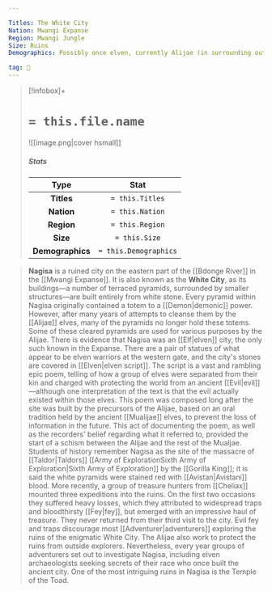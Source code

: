 ```yaml
---

Titles: The White City
Nation: Mwangi Expanse
Region: Mwangi Jungle
Size: Ruins
Demographics: Possibly once elven, currently Alijae (in surrounding outposts)

tag: 🌃
---
```


> [!infobox]+
> #  `= this.file.name`
> ![[image.png|cover hsmall]]
> ##### Stats
> Type | Stat |
> :---:|:---:|
> **Titles** | `= this.Titles` |
> **Nation** | `= this.Nation` |
> **Region** | `= this.Region` |
> **Size** | `= this.Size` |
> **Demographics** | `= this.Demographics` |



> **Nagisa** is a ruined city on the eastern part of the [[Bdonge River]] in the [[Mwangi Expanse]]. It is also known as the **White City**, as its buildings—a number of terraced pyramids, surrounded by smaller structures—are built entirely from white stone.
> Every pyramid within Nagisa originally contained a totem to a [[Demon|demonic]] power. However, after many years of attempts to cleanse them by the [[Alijae]] elves, many of the pyramids no longer hold these totems. Some of these cleared pyramids are used for various purposes by the Alijae.
> There is evidence that Nagisa was an [[Elf|elven]] city, the only such known in the Expanse. There are a pair of statues of what appear to be elven warriors at the western gate, and the city's stones are covered in [[Elven|elven script]]. The script is a vast and rambling epic poem, telling of how a group of elves were separated from their kin and charged with protecting the world from an ancient [[Evil|evil]]—although one interpretation of the text is that the evil actually existed within those elves. This poem was composed long after the site was built by the precursors of the Alijae, based on an oral tradition held by the ancient [[Mualijae]] elves, to prevent the loss of information in the future. This act of documenting the poem, as well as the recorders' belief regarding what it referred to, provided the start of a schism between the Alijae and the rest of the Mualjae.
> Students of history remember Nagisa as the site of the massacre of [[Taldor|Taldors]] [[Army of ExplorationSixth Army of Exploration|Sixth Army of Exploration]] by the [[Gorilla King]]; it is said the white pyramids were stained red with [[Avistan|Avistani]] blood. More recently, a group of treasure hunters from [[Cheliax]] mounted three expeditions into the ruins. On the first two occasions they suffered heavy losses, which they attributed to widespread traps and bloodthirsty [[Fey|fey]], but emerged with an impressive haul of treasure. They never returned from their third visit to the city.
> Evil fey and traps discourage most [[Adventurer|adventurers]] exploring the ruins of the enigmatic White City. The Alijae also work to protect the ruins from outside explorers. Nevertheless, every year groups of adventurers set out to investigate Nagisa, including elven archaeologists seeking secrets of their race who once built the ancient city.
> One of the most intriguing ruins in Nagisa is the Temple of the Toad.








